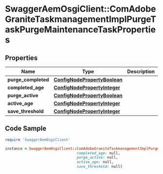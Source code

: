 # SwaggerAemOsgiClient::ComAdobeGraniteTaskmanagementImplPurgeTaskPurgeMaintenanceTaskProperties

## Properties

Name | Type | Description | Notes
------------ | ------------- | ------------- | -------------
**purge_completed** | [**ConfigNodePropertyBoolean**](ConfigNodePropertyBoolean.md) |  | [optional] 
**completed_age** | [**ConfigNodePropertyInteger**](ConfigNodePropertyInteger.md) |  | [optional] 
**purge_active** | [**ConfigNodePropertyBoolean**](ConfigNodePropertyBoolean.md) |  | [optional] 
**active_age** | [**ConfigNodePropertyInteger**](ConfigNodePropertyInteger.md) |  | [optional] 
**save_threshold** | [**ConfigNodePropertyInteger**](ConfigNodePropertyInteger.md) |  | [optional] 

## Code Sample

```ruby
require 'SwaggerAemOsgiClient'

instance = SwaggerAemOsgiClient::ComAdobeGraniteTaskmanagementImplPurgeTaskPurgeMaintenanceTaskProperties.new(purge_completed: null,
                                 completed_age: null,
                                 purge_active: null,
                                 active_age: null,
                                 save_threshold: null)
```


